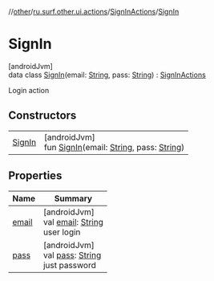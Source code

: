 //[other](../../../../index.md)/[ru.surf.other.ui.actions](../../index.md)/[SignInActions](../index.md)/[SignIn](index.md)

# SignIn

[androidJvm]\
data class [SignIn](index.md)(email: [String](https://kotlinlang.org/api/latest/jvm/stdlib/kotlin/-string/index.html), pass: [String](https://kotlinlang.org/api/latest/jvm/stdlib/kotlin/-string/index.html)) : [SignInActions](../index.md)

Login action

## Constructors

| | |
|---|---|
| [SignIn](-sign-in.md) | [androidJvm]<br>fun [SignIn](-sign-in.md)(email: [String](https://kotlinlang.org/api/latest/jvm/stdlib/kotlin/-string/index.html), pass: [String](https://kotlinlang.org/api/latest/jvm/stdlib/kotlin/-string/index.html)) |

## Properties

| Name | Summary |
|---|---|
| [email](email.md) | [androidJvm]<br>val [email](email.md): [String](https://kotlinlang.org/api/latest/jvm/stdlib/kotlin/-string/index.html)<br>user login |
| [pass](pass.md) | [androidJvm]<br>val [pass](pass.md): [String](https://kotlinlang.org/api/latest/jvm/stdlib/kotlin/-string/index.html)<br>just password |
